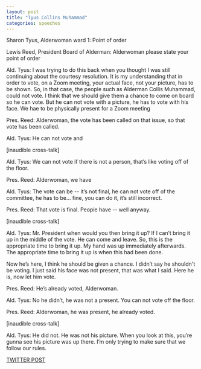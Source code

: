 ```yaml
---
layout: post
title: "Tyus Collins Muhammad"
categories: speeches
---
```


Sharon Tyus, Alderwoman ward 1: Point of order

Lewis Reed, President Board of Alderman: Alderwoman please state your point of order

Ald. Tyus: I was trying to do this back when you thought I was still continuing about the courtesy resolution. It is my understanding that in order to vote, on a Zoom meeting, your actual face, not your picture, has to be shown. So, in that case, the people such as Alderman Collis Muhammad, could not vote. I think that we should give them a chance to come on board so he can vote. But he can not vote with a picture, he has to vote with his face. We hae to be physically present for a Zoom meeting

Pres. Reed: Alderwoman, the vote has been called on that issue, so that vote has been called.

Ald. Tyus: He can not vote and 

[inaudible cross-talk]

Ald. Tyus: We can not vote if there is not a person, that’s like voting off of the floor.

Pres. Reed: Alderwoman, we have

Ald. Tyus: The vote can be -- it’s not final, he can not vote off of the committee, he has to be… fine, you can do it, it’s still incorrect.

Pres. Reed: That vote is final. People have -- well anyway.

[inaudible cross-talk]

Ald. Tyus: Mr. President when would you then bring it up? If I can’t bring it up in the middle of the vote. He can come and leave. So, this is the appropriate time to bring it up. My hand was up immediately afterwards. The appropriate time to bring it up is when this had been done. 

Now he’s here, I think he should be given a chance. I didn’t say he shouldn't be voting. I just said his face was not present, that was what I said. Here he is, now let him vote.

Pres. Reed: He’s already voted, Alderwoman.

Ald. Tyus: No he didn’t, he was not a present. You can not vote off the floor. 

Pres. Reed: Alderwoman, he was present, he already voted.

[inaudible cross-talk]

Ald. Tyus: He did not. He was not his picture. When you look at this, you’re gunna see his picture was up there. I’m only trying to make sure that we follow our rules.


[TWITTER POST](https://twitter.com/StlPoliticClips/status/1388653229542678528?s=20)



